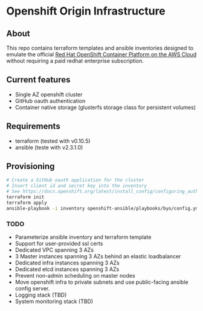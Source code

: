 # Openshift Origin Infrastructure

## About

This repo contains terraform templates and ansible inventories designed to emulate
the official [Red Hat OpenShift Container
Platform on the AWS Cloud](https://s3.amazonaws.com/quickstart-reference/redhat/openshift/latest/doc/red-hat-openshift-on-the-aws-cloud.pdf)
without requiring a paid redhat enterprise subscription.

## Current features

* Single AZ openshift cluster
* GitHub oauth authentication
* Container native storage (glusterfs storage class for persistent volumes)


## Requirements

* terraform (tested with v0.10.5)
* ansible (teste with v2.3.1.0)

## Provisioning

```sh
# Create a GitHub oauth application for the cluster
# Insert client id and secret key into the inventory
# See https://docs.openshift.org/latest/install_config/configuring_authentication.html#GitHub
terraform init
terraform apply
ansible-playbook -i inventory openshift-ansible/playbooks/byo/config.yml
```

### TODO
* Parameterize ansible inventory and terraform template
* Support for user-provided ssl certs
* Dedicated VPC spanning 3 AZs
* 3 Master instances spanning 3 AZs behind an elastic loadbalancer
* Dedicated infra instances  spanning 3 AZs
* Dedicated etcd instances spanning 3 AZs
* Prevent non-admin scheduling on master nodes
* Move openshift infra to private subnets and use public-facing ansible config server.
* Logging stack (TBD)
* System monitoring stack (TBD)

